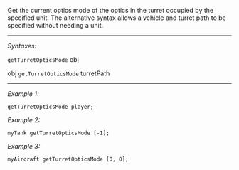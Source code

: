 Get the current optics mode of the optics in the turret occupied by the specified unit. The alternative syntax allows a vehicle and turret path to be specified without needing a unit.


---
*Syntaxes:*

`getTurretOpticsMode` obj

obj `getTurretOpticsMode` turretPath

---
*Example 1:*

```sqf
getTurretOpticsMode player;
```

*Example 2:*

```sqf
myTank getTurretOpticsMode [-1];
```

*Example 3:*

```sqf
myAircraft getTurretOpticsMode [0, 0];
```